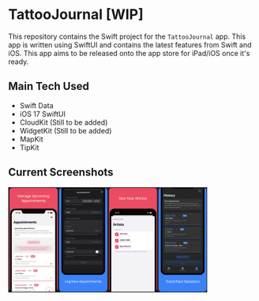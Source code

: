 # TattooJournal [WIP]

This repository contains the Swift project for the `TattooJournal` app. This app is written using SwiftUI and contains the latest features from Swift and iOS. This app aims to be released onto the app store for iPad/iOS once it's ready.

## Main Tech Used
* Swift Data
* iOS 17 SwiftUI
* CloudKit (Still to be added)
* WidgetKit (Still to be added)
* MapKit
* TipKit

## Current Screenshots

<img src="./MarkdownAssets/TattooJournal-Screenshots.png" alt="App Store Screenshots Mockup" width="80%" />
